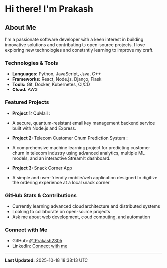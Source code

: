 # Hi there! I'm Prakash

## About Me

I'm a passionate software developer with a keen interest in building innovative solutions and contributing to open-source projects. I love exploring new technologies and constantly learning to improve my craft.

###  Technologies & Tools

- **Languages:** Python, JavaScript, Java, C++
- **Frameworks:** React, Node.js, Django, Flask
- **Tools:** Git, Docker, Kubernetes, CI/CD
- **Cloud:** AWS

###  Featured Projects

- **Project 1:** QuMail :
- A secure, quantum-resistant email key management backend service built with Node.js and Express.

- **Project 2:** Telecom Customer Churn Prediction System :
- A comprehensive machine learning project for predicting customer churn in telecom industry using advanced analytics, multiple ML models, and an interactive Streamlit dashboard.

- **Project 3:** Snack Corner App
- A simple and user-friendly mobile/web application designed to digitize the ordering experience at a local snack corner

###  GitHub Stats & Contributions

-  Currently learning advanced cloud architecture and distributed systems
-  Looking to collaborate on open-source projects
-  Ask me about web development, cloud computing, and automation

###  Connect with Me

- GitHub: [@tPrakash2305](https://github.com/tPrakash2305)
- LinkedIn: [Connect with me](https://www.linkedin.com/in/prakash-thapa-524698280/)

---

**Last Updated:** 2025-10-18 18:38:13 UTC
